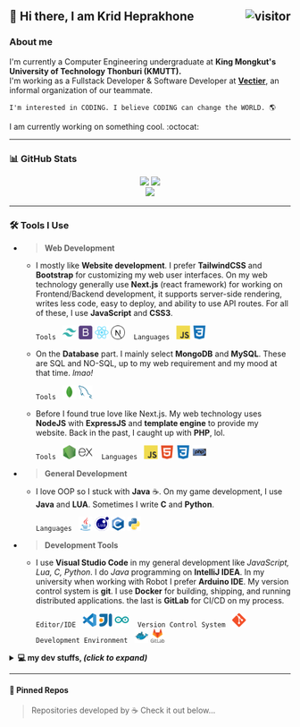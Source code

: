 ## 🙏 Hi there, I am Krid Heprakhone <img align="right" src="https://visitor-badge.glitch.me/badge?page_id=riflowth" alt="visitor" />

### About me
I'm currently a Computer Engineering undergraduate at **King Mongkut's University of Technology Thonburi (KMUTT).**  
I'm working as a Fullstack Developer & Software Developer at **[Vectier](https://github.com/Vectier)**, an informal organization of our teammate.

```
I'm interested in CODING. I believe CODING can change the WORLD. 🌎
```

I am currently working on something cool. :octocat:

---

### 📊 GitHub Stats
<div align="center">
  <div align="center">
    <img height="175em" src="https://github-readme-stats.vercel.app/api?username=riflowth&show_icons=true&theme=dark&count_private=true" />
    <img height="175em" src="https://github-readme-stats.vercel.app/api/top-langs/?username=riflowth&layout=compact&theme=dark&langs_count=10" />
  </div>
  <div align="center">
    <img height="155em" src="http://github-readme-streak-stats.herokuapp.com?user=riflowth&theme=dark&hide_border=false&border=FFFFFF" />
  </div>
</div>

---

### 🛠 Tools I Use
  - > **Web Development**
    - I mostly like **Website development**. I prefer **TailwindCSS** and **Bootstrap** for customizing my web user interfaces. On my web technology generally use **Next.js** (react framework) for working on Frontend/Backend development, it supports server-side rendering, writes less code, easy to deploy, and ability to use API routes. For all of these, I use **JavaScript** and **CSS3**.

      `Tools` &nbsp;
      <img height="25" src="https://raw.githubusercontent.com/devicons/devicon/master/icons/tailwindcss/tailwindcss-plain.svg" alt="tailwindcss" />
      <img height="25" src="https://raw.githubusercontent.com/devicons/devicon/master/icons/bootstrap/bootstrap-plain.svg" alt="bootstrap" />
      <img height="25" src="https://raw.githubusercontent.com/devicons/devicon/master/icons/react/react-original.svg" alt="react" />
      <img height="25" style="text-color: white;" src="https://raw.githubusercontent.com/devicons/devicon/master/icons/nextjs/nextjs-line.svg" alt="nextjs" />
      &nbsp;&nbsp;
      `Languages` &nbsp;
      <img height="25" src="https://raw.githubusercontent.com/devicons/devicon/master/icons/javascript/javascript-original.svg" alt="javascript" />
      <img height="25" src="https://raw.githubusercontent.com/devicons/devicon/master/icons/css3/css3-plain.svg" alt="css3" />

    - On the **Database** part. I mainly select **MongoDB** and **MySQL**. These are SQL and NO-SQL, up to my web requirement and my mood at that time. *lmao!*

      `Tools` &nbsp;
      <img height="25" src="https://raw.githubusercontent.com/devicons/devicon/master/icons/mongodb/mongodb-original.svg" alt="mongodb" />
      <img height="25" src="https://raw.githubusercontent.com/devicons/devicon/master/icons/mysql/mysql-original.svg" alt="mysql" />

    - Before I found true love like Next.js. My web technology uses **NodeJS** with **ExpressJS** and **template engine** to provide my website. Back in the past, I caught up with **PHP**, lol.

      `Tools` &nbsp;
      <img height="25" src="https://raw.githubusercontent.com/github/explore/80688e429a7d4ef2fca1e82350fe8e3517d3494d/topics/nodejs/nodejs.png" alt="nodejs" />
      <img height="25" src="https://raw.githubusercontent.com/devicons/devicon/master/icons/express/express-original.svg" alt="express" />
      &nbsp;&nbsp;
      `Languages` &nbsp;
      <img height="25" src="https://raw.githubusercontent.com/devicons/devicon/master/icons/javascript/javascript-original.svg" alt="javascript" />
      <img height="25" src="https://raw.githubusercontent.com/devicons/devicon/master/icons/html5/html5-plain.svg" alt="html5" />
      <img height="25" src="https://raw.githubusercontent.com/devicons/devicon/master/icons/css3/css3-plain.svg" alt="css3" />
      <img height="25" src="https://raw.githubusercontent.com/devicons/devicon/master/icons/php/php-original.svg" alt="php" />
      
  - > **General Development**
    - I love OOP so I stuck with **Java** ☕. On my game development, I use **Java** and **LUA**. Sometimes I write **C** and **Python**.
    
      `Languages` &nbsp;
      <img height="25" src="https://raw.githubusercontent.com/devicons/devicon/master/icons/java/java-original.svg" alt="java" />
      <img height="25" src="https://raw.githubusercontent.com/devicons/devicon/master/icons/lua/lua-plain-wordmark.svg" alt="lua" />
      <img height="25" src="https://raw.githubusercontent.com/devicons/devicon/master/icons/c/c-original.svg" alt="c" />
      <img height="25" src="https://raw.githubusercontent.com/devicons/devicon/master/icons/python/python-original.svg" alt="python" />
    
  - > **Development Tools**
    - I use **Visual Studio Code** in my general development like *JavaScript, Lua, C, Python*. I do *Java* programming on **IntelliJ IDEA**. In my university when working with Robot I prefer **Arduino IDE**. My version control system is **git**. I use **Docker** for building, shipping, and running distributed applications. the last is **GitLab** for CI/CD on my process.

      `Editor/IDE` &nbsp;
      <img height="25" src="https://raw.githubusercontent.com/devicons/devicon/master/icons/vscode/vscode-original.svg" alt="vscode" />
      <img height="25" src="https://raw.githubusercontent.com/devicons/devicon/master/icons/intellij/intellij-original.svg" alt="intellij" />
      <img height="25" src="https://raw.githubusercontent.com/devicons/devicon/master/icons/arduino/arduino-original.svg" alt="arduino" />
      &nbsp;&nbsp;
      `Version Control System` &nbsp;
      <img height="25" src="https://raw.githubusercontent.com/devicons/devicon/master/icons/git/git-original.svg" alt="git" />
      &nbsp;&nbsp;
      `Development Environment` &nbsp;
      <img height="25" src="https://raw.githubusercontent.com/devicons/devicon/master/icons/docker/docker-original.svg" alt="docker" />
      <img height="25" src="https://raw.githubusercontent.com/devicons/devicon/master/icons/gitlab/gitlab-original-wordmark.svg" alt="gitlab" />

<details>
  <summary><b>💻 my dev stuffs, <i>(click to expand)</i></b></summary>
  <ul>
    <li><b>MacBook Pro (16-inch, 2019)</b>
      <ul>
        <li>CPU: Intel Core i9</li>
        <li>Memory: 16 GB</li>
        <li>GPU: AMD Radeon Pro 5500, Intel UHD Graphics 630</li>
      </ul>
    </li>
    <li><b>Custom PC</b>
      <ul>
        <li>CPU: AMD Ryzen 5 2600</li>
        <li>Memory: 16 GB</li>
        <li>GPU: NVIDIA GeForce GTX 1660 SUPER</li>
      </ul>
    </li>
    <li><b>Monitors</b>
      <ul>
        <li>DELL ALIENWARE AW3420DW</li>
        <li>DELL U2720Q</li>
      </ul>
    </li>
  </ul>
</details>

---

#### 📌 Pinned Repos
> Repositories developed by :coffee: Check it out below...
